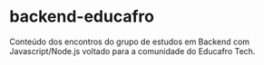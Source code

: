 # backend-educafro
Conteúdo dos encontros do grupo de estudos em Backend com Javascript/Node.js voltado para a comunidade do Educafro Tech. 
